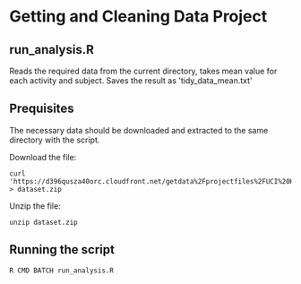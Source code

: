 # Getting and Cleaning Data Project

## run_analysis.R

Reads the required data from the current directory, takes mean value for each activity and subject. Saves the result as 'tidy_data_mean.txt'

Prequisites
-----------

The necessary data should be downloaded and extracted to the same directory with the script.

Download the file:

```
curl 'https://d396qusza40orc.cloudfront.net/getdata%2Fprojectfiles%2FUCI%20HAR%20Dataset.zip' > dataset.zip
```

Unzip the file:

```
unzip dataset.zip
```

Running the script
------------------

```
R CMD BATCH run_analysis.R
```
